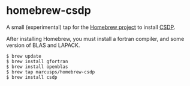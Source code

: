 homebrew-csdp
==============

A small (experimental) tap for the [Homebrew project](http://mxcl.github.com/homebrew/) to install [CSDP](https://projects.coin-or.org/Csdp). 

After installing Homebrew, you must install a fortran compiler, and some version of BLAS and LAPACK.

```
$ brew update
$ brew install gfortran
$ brew install openblas
$ brew tap marcusps/homebrew-csdp
$ brew install csdp
```

